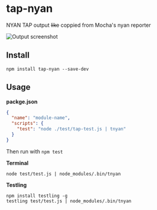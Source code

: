 # tap-nyan
 
NYAN TAP output ~~like~~ coppied from Mocha's nyan reporter

![Output screenshot](http://i.imgur.com/3yh5prr.png)
 
## Install
 
```
npm install tap-nyan --save-dev
```
 
## Usage

**packge.json**

```json
{
  "name": "module-name",
  "scripts": {
    "test": "node ./test/tap-test.js | tnyan"
  }
}
```

Then run with `npm test`
 
**Terminal**

```
node test/test.js | node_modules/.bin/tnyan
``` 

**Testling**

```
npm install testling -g
testling test/test.js | node_modules/.bin/tnyan
```
